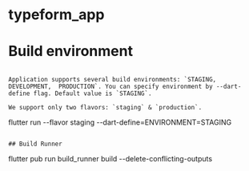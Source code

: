 # typeform_app

# Build environment

```

Application supports several build environments: `STAGING, DEVELOPMENT,  PRODUCTION`. You can specify environment by --dart-define flag. Default value is `STAGING`.

We support only two flavors: `staging` & `production`.

```
flutter run --flavor staging --dart-define=ENVIRONMENT=STAGING
```

## Build Runner

```
flutter pub run build_runner build --delete-conflicting-outputs
```
